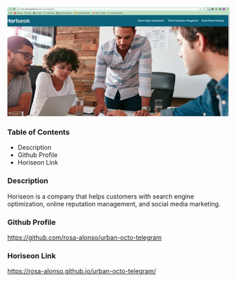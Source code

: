 ![Screen Shot](./assets/images/Screenshot-horiseon.png)
### **Table of Contents**
- Description
- Github Profile
- Horiseon Link

### **Description**
Horiseon is a company that helps customers with search engine optimization, online reputation management, and social media marketing. 

### Github Profile
https://github.com/rosa-alonso/urban-octo-telegram

### Horiseon Link
https://rosa-alonso.github.io/urban-octo-telegram/

